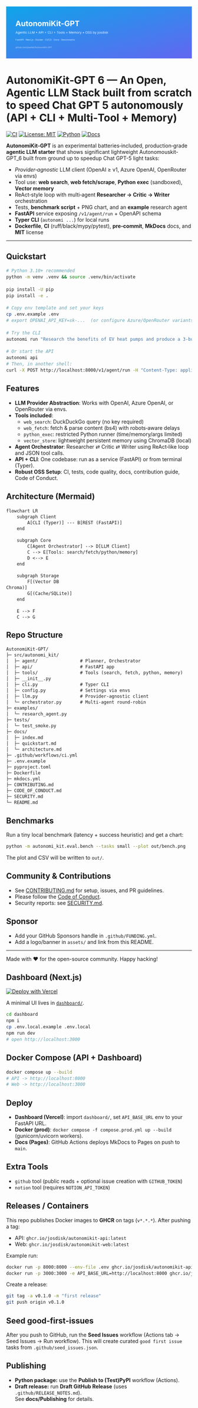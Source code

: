 ![AutonomiKit‑GPT 6 Banner](assets/banner.svg)

# AutonomiKit‑GPT 6 — An Open, Agentic LLM Stack built from scratch to speed Chat GPT 5 autonomously (API + CLI + Multi‑Tool + Memory)

[![CI](https://img.shields.io/github/actions/workflow/status/josdisk/AutonomiKit-GPT/ci.yml?branch=main)](./.github/workflows/ci.yml)
[![License: MIT](https://img.shields.io/badge/License-MIT-green.svg)](LICENSE)
[![Python](https://img.shields.io/badge/python-3.10%2B-blue.svg)](#)
[![Docs](https://img.shields.io/badge/Docs-mkdocs%20material-informational.svg)](./docs)

**AutonomiKit‑GPT** is an experimental batteries‑included, production‑grade **agentic LLM starter** that shows significant lightweight Autonomouskit-GPT_6 built from ground up to speedup Chat GPT-5 light tasks:

- *Provider‑agnostic* LLM client (OpenAI ≥ v1, Azure OpenAI, OpenRouter via envs)
-  Tool use: **web search**, **web fetch/scrape**, **Python exec** (sandboxed), **Vector memory**
-  ReAct‑style loop with multi‑agent **Researcher → Critic → Writer** orchestration
-  Tests, **benchmark script** + PNG chart, and an **example** research agent
-  **FastAPI** service exposing `/v1/agent/run` + OpenAPI schema
-  **Typer CLI** (`autonomi ...`) for local runs
- **Dockerfile**, **CI** (ruff/black/mypy/pytest), **pre‑commit**, **MkDocs** docs, and **MIT** license

---

## Quickstart

```bash
# Python 3.10+ recommended
python -m venv .venv && source .venv/bin/activate

pip install -U pip
pip install -e .

# Copy env template and set your keys
cp .env.example .env
# export OPENAI_API_KEY=sk-...  (or configure Azure/OpenRouter variants in .env)

# Try the CLI
autonomi run "Research the benefits of EV heat pumps and produce a 3-bullet summary with links."

# Or start the API
autonomi api
# Then, in another shell:
curl -X POST http://localhost:8000/v1/agent/run -H "Content-Type: application/json"   -d '{"task":"Find 3 recent papers on federated learning and summarize them."}'
```

## Features

- **LLM Provider Abstraction**: Works with OpenAI, Azure OpenAI, or OpenRouter via envs.
- **Tools included**:
  - `web_search`: DuckDuckGo query (no key required)
  - `web_fetch`: fetch & parse content (bs4) with robots‑aware delays
  - `python_exec`: restricted Python runner (time/memory/args limited)
  - `vector_store`: lightweight persistent memory using ChromaDB (local)
- **Agent Orchestrator**: Researcher ⇄ Critic ⇄ Writer using ReAct‑like loop and JSON tool calls.
- **API + CLI**: One codebase: run as a service (FastAPI) or from terminal (Typer).
- **Robust OSS Setup**: CI, tests, code quality, docs, contribution guide, Code of Conduct.

## Architecture (Mermaid)

```mermaid
flowchart LR
    subgraph Client
        A[CLI (Typer)] --- B[REST (FastAPI)]
    end

    subgraph Core
        C[Agent Orchestrator] --> D[LLM Client]
        C --> E[Tools: search/fetch/python/memory]
        D <--> E
    end

    subgraph Storage
        F[(Vector DB
Chroma)]
        G[(Cache/SQLite)]
    end

    E --> F
    C --> G
```

## Repo Structure

```
AutonomiKit-GPT/
├─ src/autonomi_kit/
│  ├─ agent/                # Planner, Orchestrator
│  ├─ api/                  # FastAPI app
│  ├─ tools/                # Tools (search, fetch, python, memory)
│  ├─ __init__.py
│  ├─ cli.py                # Typer CLI
│  ├─ config.py             # Settings via envs
│  ├─ llm.py                # Provider-agnostic client
│  └─ orchestrator.py       # Multi-agent round-robin
├─ examples/
│  └─ research_agent.py
├─ tests/
│  └─ test_smoke.py
├─ docs/
│  ├─ index.md
│  ├─ quickstart.md
│  └─ architecture.md
├─ .github/workflows/ci.yml
├─ .env.example
├─ pyproject.toml
├─ Dockerfile
├─ mkdocs.yml
├─ CONTRIBUTING.md
├─ CODE_OF_CONDUCT.md
├─ SECURITY.md
└─ README.md
```

## Benchmarks

Run a tiny local benchmark (latency + success heuristic) and get a chart:

```bash
python -m autonomi_kit.eval.bench --tasks small --plot out/bench.png
```

The plot and CSV will be written to `out/`.

## Community & Contributions

- See [CONTRIBUTING.md](CONTRIBUTING.md) for setup, issues, and PR guidelines.
- Please follow the [Code of Conduct](CODE_OF_CONDUCT.md).
- Security reports: see [SECURITY.md](SECURITY.md).

## Sponsor

- Add your GitHub Sponsors handle in `.github/FUNDING.yml`.
- Add a logo/banner in `assets/` and link from this README.

---

Made with ❤️ for the open-source community. Happy hacking!


## Dashboard (Next.js)

[![Deploy with Vercel](https://vercel.com/button)](https://vercel.com/new/clone?repository-url=https://github.com/josdisk/AutonomiKit-GPT&root-directory=dashboard&project-name=autonomikit-dashboard&env=API_BASE_URL&envDescription=Base%20URL%20of%20your%20FastAPI)



A minimal UI lives in [`dashboard/`](dashboard).

```bash
cd dashboard
npm i
cp .env.local.example .env.local
npm run dev
# open http://localhost:3000
```

## Docker Compose (API + Dashboard)

```bash
docker compose up --build
# API -> http://localhost:8000
# Web -> http://localhost:3000
```


## Deploy

- **Dashboard (Vercel)**: import `dashboard/`, set `API_BASE_URL` env to your FastAPI URL.
- **Docker (prod)**: `docker compose -f compose.prod.yml up --build` (gunicorn/uvicorn workers).
- **Docs (Pages)**: GitHub Actions deploys MkDocs to Pages on push to `main`.

## Extra Tools

- `github` tool (public reads + optional issue creation with `GITHUB_TOKEN`)
- `notion` tool (requires `NOTION_API_TOKEN`)


## Releases / Containers

This repo publishes Docker images to **GHCR** on tags (`v*.*.*`). After pushing a tag:
- API: `ghcr.io/josdisk/autonomikit-api:latest`
- Web: `ghcr.io/josdisk/autonomikit-web:latest`

Example run:
```bash
docker run -p 8000:8000 --env-file .env ghcr.io/josdisk/autonomikit-api:latest
docker run -p 3000:3000 -e API_BASE_URL=http://localhost:8000 ghcr.io/josdisk/autonomikit-web:latest
```

Create a release:
```bash
git tag -a v0.1.0 -m "first release"
git push origin v0.1.0
```

## Seed good-first-issues

After you push to GitHub, run the **Seed Issues** workflow (Actions tab → Seed Issues → Run workflow).
This will create curated `good first issue` tasks from `.github/seed_issues.json`.


## Publishing

- **Python package:** use the **Publish to (Test)PyPI** workflow (Actions).  
- **Draft release:** run **Draft GitHub Release** (uses `.github/RELEASE_NOTES.md`).  
See **docs/Publishing** for details.
